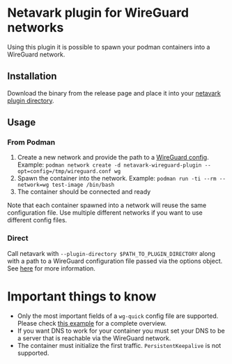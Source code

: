 # Netavark plugin for WireGuard networks

Using this plugin it is possible to spawn your podman containers into a WireGuard network.

## Installation
Download the binary from the release page and place it into your [netavark plugin directory](https://docs.podman.io/en/latest/markdown/podman-network-create.1.html#driver-d-driver).

## Usage

### From Podman
1. Create a new network and provide the path to a [WireGuard config](https://git.zx2c4.com/wireguard-tools/about/src/man/wg-quick.8). Example: `podman network create -d netavark-wireguard-plugin --opt=config=/tmp/wireguard.conf wg`
2. Spawn the container into the network. Example: `podman run -ti --rm --network=wg test-image /bin/bash`
3. The container should be connected and ready

Note that each container spawned into a network will reuse the same configuration file.
Use multiple different networks if you want to use different config files.

### Direct
Call netavark with `--plugin-directory $PATH_TO_PLUGIN_DIRECTORY` along with a path to a WireGuard configuration file passed via the options object. See [here](https://github.com/containers/netavark/blob/main/plugin-API.md) for more information.

# Important things to know

- Only the most important fields of a `wg-quick` config file are supported. Please check [this example](./test/testfiles/wireguard.conf) for a complete overview.
- If you want DNS to work for your container you must set your DNS to be a server that is reachable via the WireGuard network.
- The container must initialize the first traffic. `PersistentKeepalive` is not supported.
